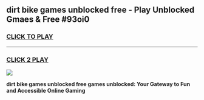 
## dirt bike games unblocked free - Play Unblocked Gmaes & Free #93oi0
<h3>
<a href="https://news.freeplayer.one?title=dirt_bike_games_unblocked_free&ref=03M">CLICK TO PLAY</a></h3>
<hr>

<h3>
<a href="https://news.freeplayer.one?title=dirt_bike_games_unblocked_free&ref=03M">CLICK 2 PLAY</a>
  
</h3>

<a href="https://news.freeplayer.one?title=dirt_bike_games_unblocked_free&ref=03M"><img src="https://clearcache.store/games.png"></a>


**dirt bike games unblocked free games unblocked: Your Gateway to Fun and Accessible Online Gaming**
